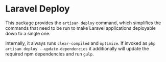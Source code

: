 # Laravel Deploy

This package provides the `artisan deploy` command, which simplifies the
commands that need to be run to make Laravel applications deployable
down to a single one.

Internally, it always runs `clear-compiled` and `optimize`. If invoked
as `php artisan deploy --update-dependencies` it additionally will update the
required npm dependencies and run `gulp`.

